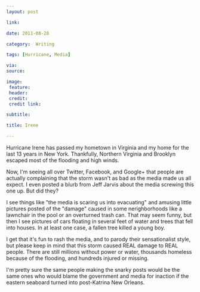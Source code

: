 ```yaml
---
layout: post

link: 

date: 2011-08-28

category:  Writing 

tags: [Hurricane, Media]

via: 
source: 

image:
 feature: 
 header: 
 credit: 
 credit link: 

subtitle: 

title: Irene

---
```


  
Hurricane Irene has passed my hometown in Virginia and my home for the last 13 years in New York.  Thankfully, Northern Virginia and Brooklyn escaped most of the flooding and high winds.
  
  
Now, I'm seeing all over Twitter, Facebook, and Google+ that people are actually complaining that the storm wasn't as bad as the media made us all expect.  I even posted a blurb from Jeff Jarvis about the media screwing this one up.  But did they?
  
  
I see things like "the media is scaring us into evacuating" and amusing little pictures posted of the "damage" caused in some nerighborhoods like a lawnchair in the pool or an overturned trash can.  That may seem funny, but then I see pictures of cars floating in several feet of water and trees that fell into houses.  In at least one case, a fallen tree killed a young boy.
  
  
I get that it's fun to rash the media, and to parody their sensationalist style, but please keep in mind that this storm caused REAL damage to REAL people.  There are still millions without power or water, thousands homeless because of the flooding, and hundreds injured or missing.  
  
  
I'm pretty sure the same people making the snarky posts would be the same ones who would blame the government and media for inaction if the eastern seaboard turned into post-Katrina New Orleans.
  
